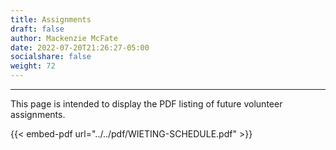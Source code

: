 ```yaml
---
title: Assignments
draft: false
author: Mackenzie McFate
date: 2022-07-20T21:26:27-05:00
socialshare: false
weight: 72
---
```

<!--
weight: 90
menu:
  main:
    identifier: prices
    pre: dollar-sign
    weight: 200
-->

<hr/>

This page is intended to display the PDF listing of future volunteer assignments.

{{< embed-pdf url="../../pdf/WIETING-SCHEDULE.pdf" >}}
